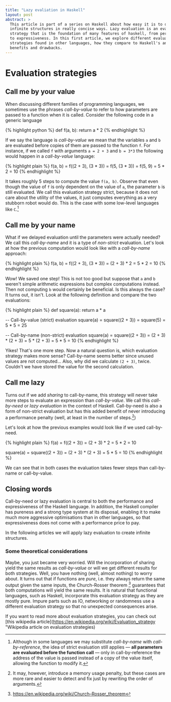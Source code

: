```yaml
---
title: "Lazy evaliation in Haskell"
layout: post
abstract: >
  This article is part of a series on Haskell about how easy it is to define
  infinite structures in really concise ways. Lazy evaluation is an evaluation
  strategy that is the foundation of many features of haskell, from performance
  to expressiveness. In this first article, we explore different evaluation
  strategies found in other languages, how they compare to Haskell's and their
  benefits and drawbacks.
---
```


# Evaluation strategies

## Call me by your value

When discussing different families of programming languages, we sometimes use
the phrases *call-by-value* to refer to how parameters are passed to a function
when it is called. Consider the following code in a generic language

{% highlight python %}
def f(a, b):
  return a * 2
{% endhighlight %}

If we say the language is *call-by-value* we mean that the variables `a` and
`b` are evaluated before copies of them are passed to the function `f`. For
instance, if we called `f` with arguments `a = 2 + 3` and `b = 3*3` the
following would happen in a *call-by-value* language:

{% highlight plain %}
  f(a, b)
= f((2 + 3), (3 * 3))
= f(5, (3 * 3))
= f(5, 9)
= 5 * 2
= 10
{% endhighlight %}

It takes roughly 5 steps to compute the value `f(a, b)`. Observe that even
though the value of `f` is only dependent on the value of `a`, the parameter
`b` is still evaluated. We call this evaluation strategy strict, because it
does not care about the utility of the values, it just computes everything as a
very stubborn robot would do. This is the case with some low-level languages
like `C`.[^1]

## Call me by your name

What if we delayed evaluation until the parameters were actually needed? We
call this *call-by-name* and it is a type of *non-strict* evaluation. Let's
look at how the previous computation would look like with a *call-by-name*
approach:

{% highlight plain %}
  f(a, b)
= f((2 + 3), (3 * 3))
= (2 + 3) * 2
= 5 * 2
= 10
{% endhighlight %}

Wow! We saved one step! This is not too good but suppose that `a` and `b`
weren't simple arithmetic expressions but complex computations instead. Then
not computing `b` would certainly be beneficial. Is this always the case? It
turns out, it isn't. Look at the following definition and compare the two
evaluations:

{% highlight plain %}
def square(a):
  return a * a

-- Call-by-value (strict) evaluation
  square(a)
= square((2 + 3))
= square(5)
= 5 * 5
= 25

-- Call-by-name (non-strict) evaluation
  square(a)
= square((2 + 3))
= (2 + 3) * (2 + 3)
= 5 * (2 + 3)
= 5 * 5
= 10
{% endhighlight %}

Yikes! That's one more step. Now a natural question is, which evaluation
strategy makes more sense? Call-by-name seems better since unused values are
not computed... Also, why did we calculate `(2 + 3)`, twice. Couldn't we have
stored the value for the second calculation.

## Call me lazy

Turns out if we add *sharing* to call-by-name, this strategy will never take
more steps to evaluate an expression than *call-by-value*. We call this
*call-by-need* or *lazy evaluation* in the context of Haskell. Call-by-need is
also a form of non-strict evaluation but has this added benefit of never
introducing a performance penalty (well, at least in the number of steps.[^2])

Let's look at how the previous examples would look like if we used call-by-need.

{% highlight plain %}
  f(a)
= f((2 + 3))
= (2 + 3) * 2
= 5 * 2
= 10

  square(a)
= square((2 + 3))
= (2 + 3) * (2 + 3)
= 5 * 5
= 10
{% endhighlight %}

We can see that in both cases the evaluation takes fewer steps than
call-by-name or call-by-value.

## Closing words

Call-by-need or lazy evaluation is central to both the performance and
expressiveness of the Haskell language. In addition, the Haskell compiler has
pureness and a strong type system at its disposal, enabling it to make much
more aggressive optimisations than in other languages, so that expressiveness
does not come with a performance price to pay.

In the following articles we will apply lazy evaluation to create infinite
structures.


### Some theoretical considerations

Maybe, you just became very worried. Will the incorporation of sharing yield
the same results as *call-by-value* or will we get different results for both
strategies. Well, you have nothing (well, almost nothing) to worry about. It
turns out that if functions are *pure*, i.e. they always return the same output
given the same inputs, the Church-Rosser theorem [^3] guarantees that both
computations will yield the same results. It is natural that functional
languages, such as Haskell, incorporate this evaluation strategy as they are
mostly pure. Impure parts such as IO, networking or randomness use a different
evaluation strategy so that no unexpected consequences arise.

If you want to read more about evaluation strategies, you can check out [this wikipedia article](https://en.wikipedia.org/wiki/Evaluation_strategy "Wikipedia article on evaluation strategies)


[^1]: Although in some languages we may substitute *call-by-name* with *call-by-reference*, the idea of strict evaluation still applies — **all parameters are evaluated before the function call** — only in call-by-reference the address of the value is passed instead of a copy of the value itself, allowing the function to modify it.

[^2]: It may, however, introduce a memory usage penalty, but these cases are more rare and easier to detect and fix just by rewriting the order of arguments.

[^3]: https://en.wikipedia.org/wiki/Church–Rosser_theorem
